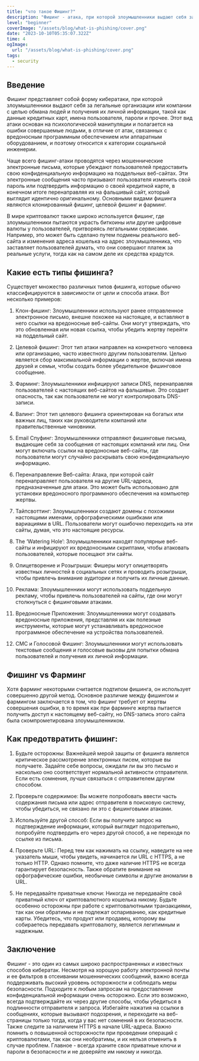 ```yaml
---
title: "что такое Фишинг?"
description: "Фишинг - атака, при которой злоумышленники выдают себя за организации, чтобы получить личные данные. Это проводится через фальшивые электронные письма и сайты. Фишинг активно используется и в мире криптовалют, где целью является кража цифровых валют"
level: "beginner"
coverImage: "/assets/blog/what-is-phishing/cover.png"
date: "2023-10-10T05:35:07.322Z"
time: 4
ogImage:
  url: "/assets/blog/what-is-phishing/cover.png"
tags:
  - security  
---
```


## Введение 
Фишинг представляет собой форму кибератаки, при которой злоумышленники выдают себя за легальные организации или компании с целью обмана людей и получения их личной информации, такой как данные кредитных карт, имена пользователя, пароли и прочее. Этот вид атаки основан на психологической манипуляции и полагается на ошибки совершаемые людьми, в отличие от атак, связанных с вредоносным программным обеспечением или аппаратным оборудованием, и поэтому относится к категории социальной инженерии.

Чаще всего фишинг-атаки проводятся через мошеннические электронные письма, которые убеждают пользователей предоставить свою конфиденциальную информацию на поддельных веб-сайтах. Эти электронные сообщения часто призывают пользователя изменить свой пароль или подтвердить информацию о своей кредитной карте, в конечном итоге перенаправляя их на фальшивый сайт, который выглядит идентично оригинальному. Основными видами фишинга являются клонированный фишинг, целевой фишинг и фарминг.

В мире криптовалют также широко используется фишинг, где злоумышленники пытаются украсть биткоины или другие цифровые валюты у пользователей, притворяясь легальными сервисами. Например, это может быть сделано путем подмены реального веб-сайта и изменения адреса кошелька на адрес злоумышленника, что заставляет пользователей думать, что они совершают платеж за реальные услуги, тогда как на самом деле их средства крадутся.

## Какие есть типы фишинга?

Существует множество различных типов фишинга, которые обычно классифицируются в зависимости от цели и способа атаки. Вот несколько примеров:

1. Клон-фишинг: Злоумышленники используют ранее отправленное электронное письмо, внешне похожее на настоящее, и вставляют в него ссылки на вредоносные веб-сайты. Они могут утверждать, что это обновленная или новая ссылка, чтобы убедить жертву перейти на поддельный сайт.

2. Целевой фишинг: Этот тип атаки направлен на конкретного человека или организацию, часто известного другим пользователям. Целью является сбор максимальной информации о жертве, включая имена друзей и семьи, чтобы создать более убедительное фишинговое сообщение.

3. Фарминг: Злоумышленники инфицируют записи DNS, перенаправляя пользователей с настоящих веб-сайтов на фальшивые. Это создает опасность, так как пользователи не могут контролировать DNS-записи.

4. Валинг: Этот тип целевого фишинга ориентирован на богатых или важных лиц, таких как руководители компаний или правительственные чиновники.

5. Email Спуфинг: Злоумышленники отправляют фишинговые письма, выдающие себя за сообщения от настоящих компаний или лиц. Они могут включать ссылки на вредоносные веб-сайты, где пользователи могут случайно раскрывать свою конфиденциальную информацию.

6. Перенаправление Веб-сайта: Атака, при которой сайт перенаправляет пользователя на другие URL-адреса, предназначенные для атаки. Это может быть использовано для установки вредоносного программного обеспечения на компьютер жертвы.

7. Тайпсвоттинг: Злоумышленники создают домены с похожими настоящими именами, орфографическими ошибками или вариациями в URL. Пользователи могут ошибочно переходить на эти сайты, думая, что это настоящие ресурсы.

8. The ‘Watering Hole’: Злоумышленники находят популярные веб-сайты и инфицируют их вредоносными скриптами, чтобы атаковать пользователей, которые посещают эти сайты.

9. Олицетворение и Розыгрыши: Фишеры могут олицетворять известных личностей в социальных сетях и проводить розыгрыши, чтобы привлечь внимание аудитории и получить их личные данные.

10. Реклама: Злоумышленники могут использовать поддельную рекламу, чтобы привлечь пользователей на сайты, где они могут столкнуться с фишинговыми атаками.

11. Вредоносные Приложения: Злоумышленники могут создавать вредоносные приложения, представляя их как полезные инструменты, которые могут устанавливать вредоносное программное обеспечение на устройства пользователей.

12. СМС и Голосовой Фишинг: Злоумышленники могут использовать текстовые сообщения и голосовые вызовы для попытки обмана пользователей и получения их личной информации.

<!-- banner_place -->

## Фишинг vs Фарминг

Хотя фарминг некоторыми считается подтипом фишинга, он использует совершенно другой метод. Основное различие между фишингом и фармингом заключается в том, что фишинг требует от жертвы совершения ошибки, в то время как при фарминге жертва пытается получить доступ к настоящему веб-сайту, но DNS-запись этого сайта была скомпрометирована злоумышленником.

## Как предотвратить фишинг:

1. Будьте осторожны: Важнейшей мерой защиты от фишинга является критическое рассмотрение электронных писем, которые вы получаете. Задайте себе вопросы, ожидали ли вы это письмо и насколько оно соответствует нормальной активности отправителя. Если есть сомнения, лучше связаться с отправителем другим способом.

2. Проверьте содержимое: Вы можете попробовать ввести часть содержания письма или адрес отправителя в поисковую систему, чтобы убедиться, не связано ли это с фишинговыми атаками.

3. Используйте другой способ: Если вы получите запрос на подтверждение информации, который выглядит подозрительно, попробуйте подтвердить его через другой способ, а не переходя по ссылке из письма.

4. Проверьте URL: Перед тем как нажимать на ссылку, наведите на нее указатель мыши, чтобы увидеть, начинается ли URL с HTTPS, а не только HTTP. Однако помните, что даже наличие HTTPS не всегда гарантирует безопасность. Также обратите внимание на орфографические ошибки, необычные символы и другие аномалии в URL.

5. Не передавайте приватные ключи: Никогда не передавайте свой приватный ключ от криптовалютного кошелька никому. Будьте особенно осторожны при работе с криптовалютными транзакциями, так как они обратимы и не подлежат оспариванию, как кредитные карты. Убедитесь, что продукт или продавец, которому вы собираетесь передавать криптовалюту, является легитимным и надежным.

## Заключение

Фишинг - это один из самых широко распространенных и известных способов кибератак. Несмотря на хорошую работу электронной почты и ее фильтров в отсеивании мошеннических сообщений, важно всегда поддерживать высокий уровень осторожности и соблюдать меры безопасности. Подходите к любым запросам на предоставление конфиденциальной информации очень осторожно. Если это возможно, всегда подтверждайте их через другие способы, чтобы убедиться в подлинности отправителя и запроса. Избегайте нажатия на ссылки в сообщениях, которые вызывают подозрения, и переходите на веб-страницы только тогда, когда у вас нет сомнений в их безопасности. Также следите за наличием HTTPS в начале URL-адреса. Важно помнить о повышенной осторожности при проведении операций с криптовалютами, так как они необратимы, и их нельзя отменить в случае проблем. Главное - всегда храните свои приватные ключи и пароли в безопасности и не доверяйте им никому и никогда.
